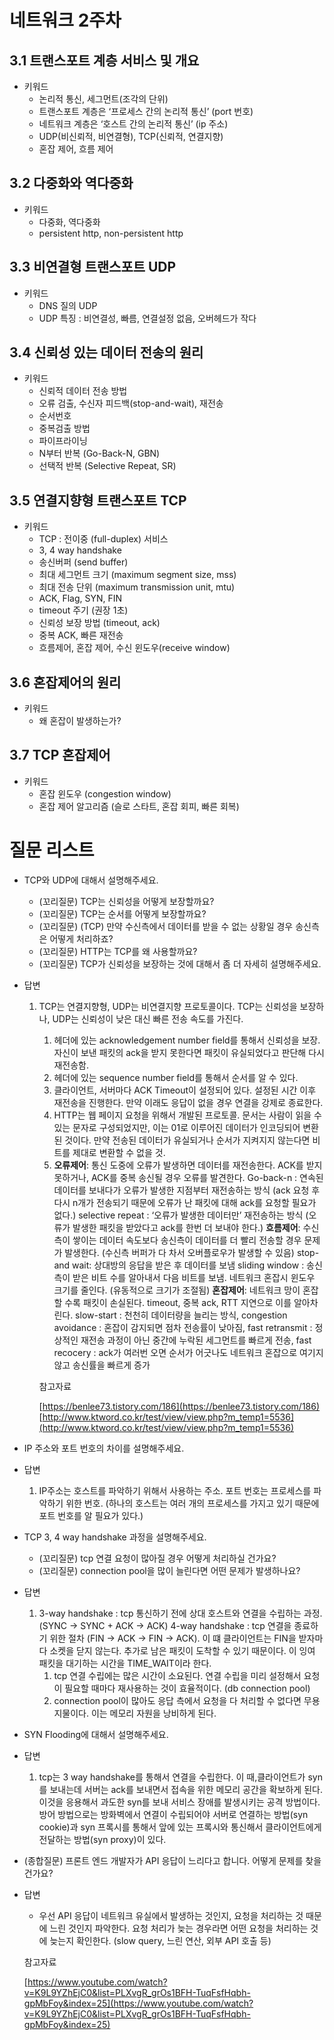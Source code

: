 # 네트워크 2주차

## 3.1 트랜스포트 계층 서비스 및 개요

- 키워드
    - 논리적 통신, 세그먼트(조각의 단위)
    - 트랜스포트 계층은 ‘프로세스 간의 논리적 통신’ (port 번호)
    - 네트워크 계층은 ‘호스트 간의 논리적 통신’ (ip 주소)
    - UDP(비신뢰적, 비연결형), TCP(신뢰적, 연결지향)
    - 혼잡 제어, 흐름 제어

## 3.2 다중화와 역다중화

- 키워드
    - 다중화, 역다중화
    - persistent http, non-persistent http

## 3.3 비연결형 트랜스포트 UDP

- 키워드
    - DNS 질의 UDP
    - UDP 특징 : 비연결성, 빠름, 연결설정 없음, 오버헤드가 작다

## 3.4 신뢰성 있는 데이터 전송의 원리

- 키워드
    - 신뢰적 데이터 전송 방법
    - 오류 검출, 수신자 피드백(stop-and-wait), 재전송
    - 순서번호
    - 중복검출 방법
    - 파이프라이닝
    - N부터 반복 (Go-Back-N, GBN)
    - 선택적 반복 (Selective Repeat, SR)

## 3.5 연결지향형 트랜스포트 TCP

- 키워드
    - TCP : 전이중 (full-duplex) 서비스
    - 3, 4 way handshake
    - 송신버퍼 (send buffer)
    - 최대 세그먼트 크기 (maximum segment size, mss)
    - 최대 전송 단위 (maximum transmission unit, mtu)
    - ACK, Flag, SYN, FIN
    - timeout 주기 (권장 1초)
    - 신뢰성 보장 방법 (timeout, ack)
    - 중복 ACK, 빠른 재전송
    - 흐름제어, 혼잡 제어, 수신 윈도우(receive window)

## 3.6 혼잡제어의 원리

- 키워드
    - 왜 혼잡이 발생하는가?

## 3.7 TCP 혼잡제어

- 키워드
    - 혼잡 윈도우 (congestion window)
    - 혼잡 제어 알고리즘 (슬로 스타트, 혼잡 회피, 빠른 회복)

# 질문 리스트

- TCP와 UDP에 대해서 설명해주세요.
    - (꼬리질문) TCP는 신뢰성을 어떻게 보장할까요?
    - (꼬리질문) TCP는 순서를 어떻게 보장할까요?
    - (꼬리질문) (TCP) 만약 수신측에서 데이터를 받을 수 없는 상황일 경우 송신측은 어떻게 처리하죠?
    - (꼬리질문) HTTP는 TCP를 왜 사용할까요?
    - (꼬리질문) TCP가 신뢰성을 보장하는 것에 대해서 좀 더 자세히 설명해주세요.
- 답변
    1. TCP는 연결지향형, UDP는 비연결지향 프로토콜이다. TCP는 신뢰성을 보장하나, UDP는 신뢰성이 낮은 대신 빠른 전송 속도를 가진다.
        1. 헤더에 있는 acknowledgement number field를 통해서 신뢰성을 보장. 자신이 보낸 패킷의 ack을 받지 못한다면 패킷이 유실되었다고 판단해 다시 재전송함.
        2. 헤더에 있는 sequence number field를 통해서 순서를 알 수 있다.
        3. 클라이언트, 서버마다 ACK Timeout이 설정되어 있다. 설정된 시간 이후 재전송을 진행한다. 만약 이래도 응답이 없을 경우 연결을 강제로 종료한다.
        4. HTTP는 웹 페이지 요청을 위해서 개발된 프로토콜. 문서는 사람이 읽을 수 있는 문자로 구성되었지만, 이는 01로 이루어진 데이터가 인코딩되어 변환된 것이다. 만약 전송된 데이터가 유실되거나 순서가 지켜지지 않는다면 비트를 제대로 변환할 수 없을 것.
        5. **오류제어**: 통신 도중에 오류가 발생하면 데이터를 재전송한다. ACK를 받지 못하거나, ACK를 중복 송신될 경우 오류를 발견한다.
        Go-back-n : 연속된 데이터를 보내다가 오류가 발생한 지점부터 재전송하는 방식 (ack 요청 후 다시 n개가 전송되기 때문에 오류가 난 패킷에 대해 ack를 요청할 필요가 없다.)
        selective repeat : ‘오류가 발생한 데이터만’ 재전송하는 방식 (오류가 발생한 패킷을 받았다고 ack를 한번 더 보내야 한다.)
        **흐름제어**: 수신측이 쌓이는 데이터 속도보다 송신측이 데이터를 더 빨리 전송할 경우 문제가 발생한다. (수신측 버퍼가 다 차서 오버플로우가 발생할 수 있음)
        stop-and wait: 상대방의 응답을 받은 후 데이터를 보냄
        sliding window : 송신측이 받은 비트 수를 알아내서 다음 비트를 보냄. 네트워크 혼잡시 윈도우 크기를 줄인다. (유동적으로 크기가 조절됨)
        **혼잡제어**: 네트워크 망이 혼잡할 수록 패킷이 손실된다. timeout, 중복 ack, RTT 지연으로 이를 알아차린다.
        slow-start : 천천히 데이터량을 늘리는 방식, congestion avoidance : 혼잡이 감지되면 점차 전송률이 낮아짐, fast retransmit : 정상적인 재전송 과정이 아닌 중간에 누락된 세그먼트를  빠르게 전송, fast recocery : ack가 여러번 오면 순서가 어긋나도 네트워크 혼잡으로 여기지 않고 송신률을 빠르게 증가
        
        참고자료
        
        [https://benlee73.tistory.com/186](https://benlee73.tistory.com/186)
        [http://www.ktword.co.kr/test/view/view.php?m_temp1=5536](http://www.ktword.co.kr/test/view/view.php?m_temp1=5536)
        
- IP 주소와 포트 번호의 차이를 설명해주세요.
- 답변
    1. IP주소는 호스트를 파악하기 위해서 사용하는 주소. 포트 번호는 프로세스를 파악하기 위한 번호. (하나의 호스트는 여러 개의 프로세스를 가지고 있기 때문에 포트 번호를 알 필요가 있다.)
- TCP 3, 4 way handshake 과정을 설명해주세요.
    - (꼬리질문) tcp 연결 요청이 많아질 경우 어떻게 처리하실 건가요?
    - (꼬리질문) connection pool을 많이 늘린다면 어떤 문제가 발생하나요?
- 답변
    1. 3-way handshake : tcp 통신하기 전에 상대 호스트와 연결을 수립하는 과정. (SYNC → SYNC + ACK → ACK)
    4-way handshake : tcp 연결을 종료하기 위한 절차 (FIN → ACK → FIN → ACK). 이 떄 클라이언트는 FIN을 받자마다 소켓을 닫지 않는다. 추가로 남은 패킷이 도착할 수 있기 때문이다. 이 잉여 패킷을 대기하는 시간을 TIME_WAIT이라 한다.
        1. tcp 연결 수립에는 많은 시간이 소요된다. 연결 수립을 미리 설정해서 요청이 필요할 때마다 재사용하는 것이 효율적이다. (db connection pool)
        2. connection pool이 많아도 응답 측에서 요청을 다 처리할 수 없다면 무용지물이다. 이는 메모리 자원을 낭비하게 된다.
- SYN Flooding에 대해서 설명해주세요.
- 답변
    1. tcp는 3 way handshake를 통해서 연결을 수립한다. 이 때,클라이언트가 syn를 보내는데 서버는 ack를 보내면서 접속을 위한 메모리 공간을 확보하게 된다. 이것을 응용해서 과도한 syn를 보내 서비스 장애를 발생시키는 공격 방법이다. 방어 방법으로는 방화벽에서 연결이 수립되어야 서버로 연결하는 방법(syn cookie)과 syn 프록시를 통해서 앞에 있는 프록시와 통신해서 클라이언트에게 전달하는 방법(syn proxy)이 있다.
- (종합질문) 프론트 엔드 개발자가 API 응답이 느리다고 합니다. 어떻게 문제를 찾을 건가요?
- 답변
    - 우선 API 응답이 네트워크 유실에서 발생하는 것인지, 요청을 처리하는 것 때문에 느린 것인지 파악한다. 요청 처리가 늦는 경우라면 어떤 요청을 처리하는 것에 늦는지 확인한다. (slow query, 느린 연산, 외부 API 호출 등)
    
    참고자료
    
    [https://www.youtube.com/watch?v=K9L9YZhEjC0&list=PLXvgR_grOs1BFH-TuqFsfHqbh-gpMbFoy&index=25](https://www.youtube.com/watch?v=K9L9YZhEjC0&list=PLXvgR_grOs1BFH-TuqFsfHqbh-gpMbFoy&index=25)